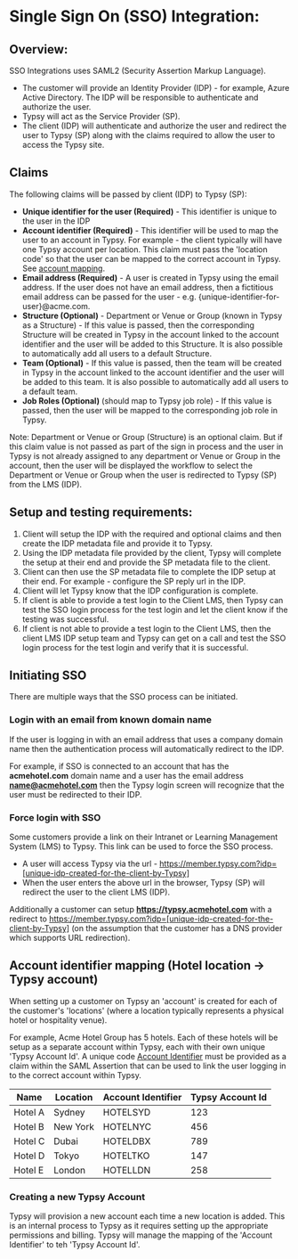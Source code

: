 <base target="_blank">

# Single Sign On (SSO) Integration:

## Overview:
SSO Integrations uses SAML2 (Security Assertion Markup Language).

- The customer will provide an Identity Provider (IDP) - for example, Azure Active Directory. The IDP will be responsible to authenticate and authorize the user.
- Typsy will act as the Service Provider (SP).
- The client (IDP) will authenticate and authorize the user and redirect the user to Typsy (SP) along with the claims required to allow the user to access the Typsy site.

## Claims
The following claims will be passed by client (IDP) to Typsy (SP): 

- **Unique identifier for the user (Required)** - This identifier is unique to the user in the IDP
- <a id="claim-account-identifier"></a>**Account identifier (Required)** - This identifier will be used to map the user to an account in Typsy. For example - the client typically will have one Typsy account per location. This claim must pass the 'location code' so that the user can be mapped to the correct account in Typsy. See [account mapping](#account-mapping).
- **Email address (Required)** - A user is created in Typsy using the email address. If the user does not have an email address, then a fictitious email address can be passed for the user - e.g. {unique-identifier-for-user}@acme.com.
- **Structure (Optional)** - Department or Venue or Group (known in Typsy as a Structure) - If this value is passed, then the corresponding Structure will be created in Typsy in the account linked to the account identifier and the user will be added to this Structure.  It is also possible to automatically add all users to a default Structure.
- **Team (Optional)** - If this value is passed, then the team will be created in Typsy in the account linked to the account identifier and the user will be added to this team.  It is also possible to automatically add all users to a default team.
- **Job Roles (Optional)** (should map to Typsy job role) - If this value is passed, then the user will be mapped to the corresponding job role in Typsy.

Note: Department or Venue or Group (Structure) is an optional claim. But if this claim value is not passed as part of the sign in process and the user in Typsy is not already assigned to any department or Venue or Group in the account, then the user will be displayed the workflow to select the Department or Venue or Group when the user is redirected to Typsy (SP) from the LMS (IDP).
   
## Setup and testing requirements:
1. Client will setup the IDP with the required and optional claims and then create the IDP metadata file and provide it to Typsy.
2. Using the IDP metadata file provided by the client, Typsy will complete the setup at their end and provide the SP metadata file to the client.
3. Client can then use the SP metadata file to complete the IDP setup at their end. For example - configure the SP reply url in the IDP.
4. Client will let Typsy know that the IDP configuration is complete.
5. If client is able to provide a test login to the Client LMS, then Typsy can test the SSO login process for the test login and let the client know if the testing was successful.
6. If client is not able to provide a test login to the Client LMS, then the client LMS IDP setup team and Typsy can get on a call and test the SSO login process for the test login and verify that it is successful.

## Initiating SSO
There are multiple ways that the SSO process can be initiated.

### Login with an email from known domain name
If the user is logging in with an email address that uses a company domain name then the authentication process will automatically redirect to the IDP.

For example, if SSO is connected to an account that has the **acmehotel.com** domain name and a user has the email address **name@acmehotel.com** then the Typsy login screen will recognize that the user must be redirected to their IDP.

### Force login with SSO
Some customers provide a link on their Intranet or Learning Management System (LMS) to Typsy.  This link can be used to force the SSO process.

- A user will access Typsy via the url - https://member.typsy.com?idp=[unique-idp-created-for-the-client-by-Typsy]
- When the user enters the above url in the browser, Typsy (SP) will redirect the user to the client LMS (IDP).

Additionally a customer can setup **https://typsy.acmehotel.com** with a redirect to https://member.typsy.com?idp=[unique-idp-created-for-the-client-by-Typsy] (on the assumption that the customer has a DNS provider which supports URL redirection).

<a id="account-mapping"></a>
## Account identifier mapping (Hotel location -> Typsy account)
When setting up a customer on Typsy an 'account' is created for each of the customer's 'locations' (where a location typically represents a physical hotel or hospitality venue).

For example, Acme Hotel Group has 5 hotels.  Each of these hotels will be setup as a separate account within Typsy, each with their own unique 'Typsy Account Id'.  A unique code [Account Identifier](#claim-account-identifier) must be provided as a claim within the SAML Assertion that can be used to link the user logging in to the correct account within Typsy.

| Name    | Location | Account Identifier | Typsy Account Id |
|---------|----------|--------------------|------------------|
| Hotel A | Sydney   | HOTELSYD           | 123              |
| Hotel B | New York | HOTELNYC           | 456              |
| Hotel C | Dubai    | HOTELDBX           | 789              |
| Hotel D | Tokyo    | HOTELTKO           | 147              |
| Hotel E | London   | HOTELLDN           | 258              |

### Creating a new Typsy Account
Typsy will provision a new account each time a new location is added.  This is an internal process to Typsy as it requires setting up the appropriate permissions and billing.
Typsy will manage the mapping of the 'Account Identifier' to teh 'Typsy Account Id'.


